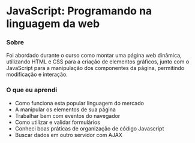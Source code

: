 # JavaScript: Programando na linguagem da web

### Sobre
 Foi abordado durante o curso como montar uma página web dinâmica, utilizando HTML e CSS para a criação de elementos gráficos, junto com o JavaScript para a manipulação dos componentes da página, permitindo modificação e interação.
 
### O que eu aprendi
- Como funciona esta popular linguagem do mercado
- A manipular os elementos de sua página
- Trabalhar bem com eventos do navegador
- Como utilizar e validar formulários
- Conheci boas práticas de organização de código Javascript
- Buscar dados em outro servidor com AJAX
